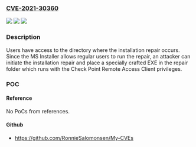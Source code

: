 ### [CVE-2021-30360](https://cve.mitre.org/cgi-bin/cvename.cgi?name=CVE-2021-30360)
![](https://img.shields.io/static/v1?label=Product&message=Check%20Point%20Remote%20Access%20Client&color=blue)
![](https://img.shields.io/static/v1?label=Version&message=n%2Fa&color=blue)
![](https://img.shields.io/static/v1?label=Vulnerability&message=CWE-427%3A%20Uncontrolled%20Search%20Path%20Element&color=brighgreen)

### Description

Users have access to the directory where the installation repair occurs. Since the MS Installer allows regular users to run the repair, an attacker can initiate the installation repair and place a specially crafted EXE in the repair folder which runs with the Check Point Remote Access Client privileges.

### POC

#### Reference
No PoCs from references.

#### Github
- https://github.com/RonnieSalomonsen/My-CVEs

